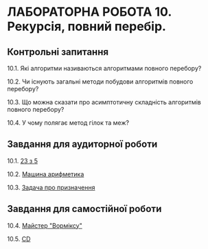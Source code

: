 ЛАБОРАТОРНА РОБОТА 10. Рекурсія, повний перебір.
=============
Контрольні запитання
------------------
10.1. Які алгоритми називаються алгоритмами повного перебору?

10.2. Чи існують загальні методи побудови алгоритмів повного перебору?

10.3. Що можна сказати про асимптотичну складність алгоритмів повного перебору?

10.4. У чому полягає метод гілок та меж?



Завдання для аудиторної роботи
--------------

10.1. [23 з 5](https://www.e-olymp.com/uk/problems/1540)

10.2. [Машина арифметика](https://www.e-olymp.com/uk/problems/1296)

10.3. [Задача про призначення](https://www.e-olymp.com/uk/problems/1781)



Завдання для самостійної роботи
------------------
10.4. [Майстер "Ворміксу"](https://www.e-olymp.com/uk/problems/3533)

10.5. [CD](https://www.e-olymp.com/uk/problems/1266)








